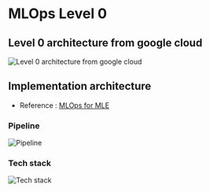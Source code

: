 # MLOps Level 0

## Level 0 architecture from google cloud
![Level 0 architecture from google cloud](https://cloud.google.com/static/architecture/images/mlops-continuous-delivery-and-automation-pipelines-in-machine-learning-2-manual-ml.svg?hl=ko)

## Implementation architecture
- Reference : [MLOps for MLE](https://mlops-for-mle.github.io/tutorial/docs/intro)

### Pipeline
![Pipeline](https://mlops-for-mle.github.io/tutorial/assets/images/pipeline-c2c3543622545e4c8e697f7d8a81ea17.png)

### Tech stack
![Tech stack](https://mlops-for-mle.github.io/tutorial/assets/images/architecture-6de86efce921962d057a0ef95abf20ef.png)
